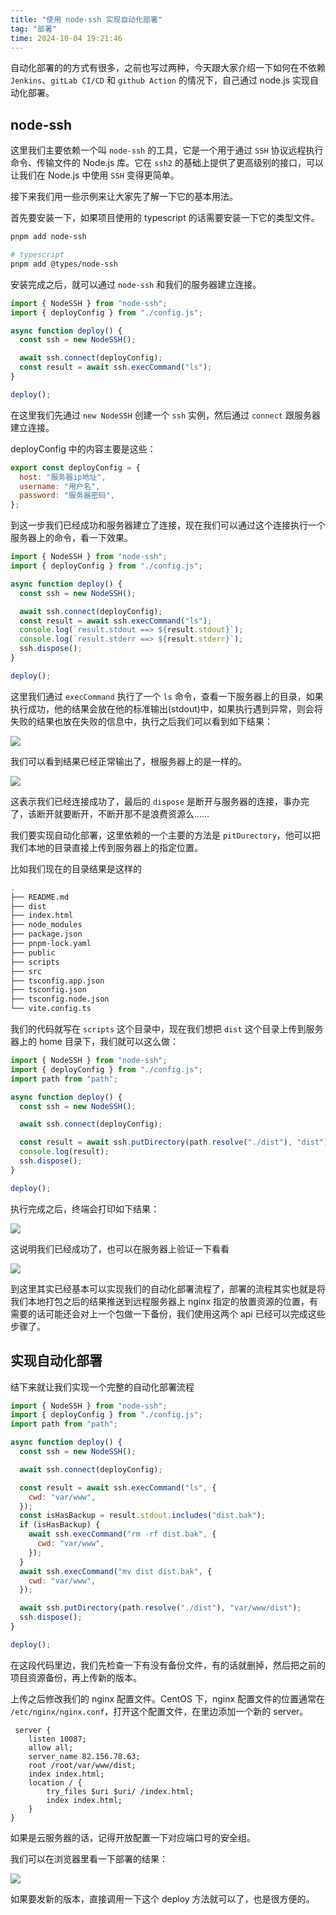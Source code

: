 ```yaml
---
title: "使用 node-ssh 实现自动化部署"
tag: "部署"
time: 2024-10-04 19:21:46
---
```


自动化部署的的方式有很多，之前也写过两种，今天跟大家介绍一下如何在不依赖 `Jenkins`、`gitLab CI/CD` 和 `github Action` 的情况下，自己通过 node.js 实现自动化部署。

## node-ssh

这里我们主要依赖一个叫 `node-ssh` 的工具，它是一个用于通过 `SSH` 协议远程执行命令、传输文件的 Node.js 库。它在 `ssh2` 的基础上提供了更高级别的接口，可以让我们在 Node.js 中使用 `SSH` 变得更简单。

接下来我们用一些示例来让大家先了解一下它的基本用法。

首先要安装一下，如果项目使用的 typescript 的话需要安装一下它的类型文件。

```sh
pnpm add node-ssh

# typescript
pnpm add @types/node-ssh
```

安装完成之后，就可以通过 `node-ssh` 和我们的服务器建立连接。

```js
import { NodeSSH } from "node-ssh";
import { deployConfig } from "./config.js";

async function deploy() {
  const ssh = new NodeSSH();

  await ssh.connect(deployConfig);
  const result = await ssh.execCommand("ls");
}

deploy();
```

在这里我们先通过 `new NodeSSH` 创建一个 `ssh` 实例，然后通过 `connect` 跟服务器建立连接。

deployConfig 中的内容主要是这些：

```js
export const deployConfig = {
  host: "服务器ip地址",
  username: "用户名",
  password: "服务器密码",
};
```

到这一步我们已经成功和服务器建立了连接，现在我们可以通过这个连接执行一个服务器上的命令，看一下效果。

```js
import { NodeSSH } from "node-ssh";
import { deployConfig } from "./config.js";

async function deploy() {
  const ssh = new NodeSSH();

  await ssh.connect(deployConfig);
  const result = await ssh.execCommand("ls");
  console.log(`result.stdout ==> ${result.stdout}`);
  console.log(`result.stderr ==> ${result.stderr}`);
  ssh.dispose();
}

deploy();
```

这里我们通过 `execCommand` 执行了一个 `ls` 命令，查看一下服务器上的目录，如果执行成功，他的结果会放在他的标准输出(stdout)中，如果执行遇到异常，则会将失败的结果也放在失败的信息中，执行之后我们可以看到如下结果：

<img src="../imgs/87/09.webp" />

我们可以看到结果已经正常输出了，根服务器上的是一样的。

<img src="../imgs/87/10.webp" />

这表示我们已经连接成功了，最后的 `dispose` 是断开与服务器的连接，事办完了，该断开就要断开，不断开那不是浪费资源么……

我们要实现自动化部署，这里依赖的一个主要的方法是 `pitDurectory`，他可以把我们本地的目录直接上传到服务器上的指定位置。

比如我们现在的目录结果是这样的

```sh
.
├── README.md
├── dist
├── index.html
├── node_modules
├── package.json
├── pnpm-lock.yaml
├── public
├── scripts
├── src
├── tsconfig.app.json
├── tsconfig.json
├── tsconfig.node.json
└── vite.config.ts
```

我们的代码就写在 `scripts` 这个目录中，现在我们想把 `dist` 这个目录上传到服务器上的 home 目录下，我们就可以这么做：

```js
import { NodeSSH } from "node-ssh";
import { deployConfig } from "./config.js";
import path from "path";

async function deploy() {
  const ssh = new NodeSSH();

  await ssh.connect(deployConfig);

  const result = await ssh.putDirectory(path.resolve("./dist"), "dist");
  console.log(result);
  ssh.dispose();
}

deploy();
```

执行完成之后，终端会打印如下结果：

<img src="../imgs/87/11.webp" />

这说明我们已经成功了，也可以在服务器上验证一下看看

<img src="../imgs/87/12.webp" />

到这里其实已经基本可以实现我们的自动化部署流程了，部署的流程其实也就是将我们本地打包之后的结果推送到远程服务器上 nginx 指定的放置资源的位置，有需要的话可能还会对上一个包做一下备份，我们使用这两个 api 已经可以完成这些步骤了。

## 实现自动化部署

结下来就让我们实现一个完整的自动化部署流程

```js
import { NodeSSH } from "node-ssh";
import { deployConfig } from "./config.js";
import path from "path";

async function deploy() {
  const ssh = new NodeSSH();

  await ssh.connect(deployConfig);

  const result = await ssh.execCommand("ls", {
    cwd: "var/www",
  });
  const isHasBackup = result.stdout.includes("dist.bak");
  if (isHasBackup) {
    await ssh.execCommand("rm -rf dist.bak", {
      cwd: "var/www",
    });
  }
  await ssh.execCommand("mv dist dist.bak", {
    cwd: "var/www",
  });

  await ssh.putDirectory(path.resolve("./dist"), "var/www/dist");
  ssh.dispose();
}

deploy();
```

在这段代码里边，我们先检查一下有没有备份文件，有的话就删掉，然后把之前的项目资源备份，再上传新的版本。

上传之后修改我们的 nginx 配置文件。CentOS 下，nginx 配置文件的位置通常在 `/etc/nginx/nginx.conf`，打开这个配置文件，在里边添加一个新的 server。

```nginx
 server {
    listen 10087;
    allow all;
    server_name 82.156.78.63;
    root /root/var/www/dist;
    index index.html;
    location / {
        try_files $uri $uri/ /index.html;
        index index.html;
    }
}
```

如果是云服务器的话，记得开放配置一下对应端口号的安全组。

我们可以在浏览器里看一下部署的结果：

<img src="../imgs/87/13.webp" />

如果要发新的版本，直接调用一下这个 deploy 方法就可以了，也是很方便的。
